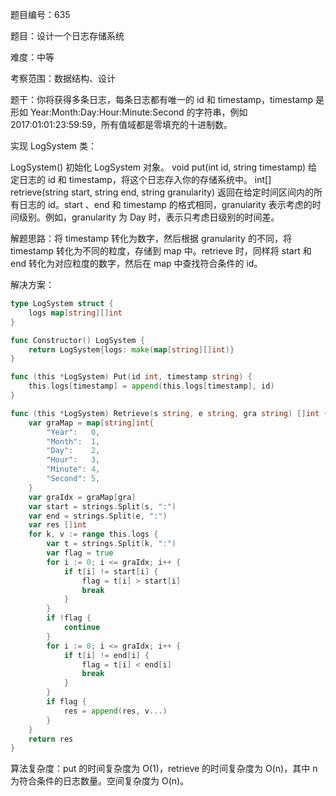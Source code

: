 题目编号：635

题目：设计一个日志存储系统

难度：中等

考察范围：数据结构、设计

题干：你将获得多条日志，每条日志都有唯一的 id 和 timestamp，timestamp 是形如 Year:Month:Day:Hour:Minute:Second 的字符串，例如 2017:01:01:23:59:59，所有值域都是零填充的十进制数。

实现 LogSystem 类：

LogSystem() 初始化 LogSystem 对象。
void put(int id, string timestamp) 给定日志的 id 和 timestamp，将这个日志存入你的存储系统中。
int[] retrieve(string start, string end, string granularity) 返回在给定时间区间内的所有日志的 id。start 、end 和 timestamp 的格式相同，granularity 表示考虑的时间级别。例如，granularity 为 Day 时，表示只考虑日级别的时间差。

解题思路：将 timestamp 转化为数字，然后根据 granularity 的不同，将 timestamp 转化为不同的粒度，存储到 map 中。retrieve 时，同样将 start 和 end 转化为对应粒度的数字，然后在 map 中查找符合条件的 id。

解决方案：

```go
type LogSystem struct {
    logs map[string][]int
}

func Constructor() LogSystem {
    return LogSystem{logs: make(map[string][]int)}
}

func (this *LogSystem) Put(id int, timestamp string) {
    this.logs[timestamp] = append(this.logs[timestamp], id)
}

func (this *LogSystem) Retrieve(s string, e string, gra string) []int {
    var graMap = map[string]int{
        "Year":   0,
        "Month":  1,
        "Day":    2,
        "Hour":   3,
        "Minute": 4,
        "Second": 5,
    }
    var graIdx = graMap[gra]
    var start = strings.Split(s, ":")
    var end = strings.Split(e, ":")
    var res []int
    for k, v := range this.logs {
        var t = strings.Split(k, ":")
        var flag = true
        for i := 0; i <= graIdx; i++ {
            if t[i] != start[i] {
                flag = t[i] > start[i]
                break
            }
        }
        if !flag {
            continue
        }
        for i := 0; i <= graIdx; i++ {
            if t[i] != end[i] {
                flag = t[i] < end[i]
                break
            }
        }
        if flag {
            res = append(res, v...)
        }
    }
    return res
}
```

算法复杂度：put 的时间复杂度为 O(1)，retrieve 的时间复杂度为 O(n)，其中 n 为符合条件的日志数量。空间复杂度为 O(n)。